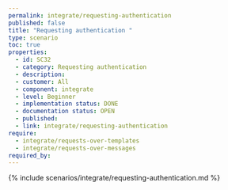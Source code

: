 ```yaml
---
permalink: integrate/requesting-authentication
published: false
title: "Requesting authentication "
type: scenario
toc: true
properties:
  - id: SC32
  - category: Requesting authentication
  - description:
  - customer: All
  - component: integrate
  - level: Beginner
  - implementation status: DONE
  - documentation status: OPEN
  - published:
  - link: integrate/requesting-authentication
require:
  - integrate/requests-over-templates
  - integrate/requests-over-messages
required_by:
---
```


{% include scenarios/integrate/requesting-authentication.md %}
